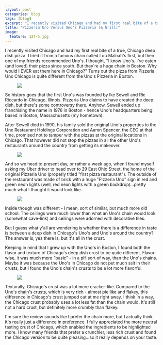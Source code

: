 ```yaml
---
layout: post
categories: blog
tags: [blog]
excerpt: "I recently visited Chicago and had my first real bite of a true, Chicago deep dish pizza.  I tried it from a famous chain called Lou Malnati's first, but then one of my friends recommended Uno's."
title: "Pizzeria Uno Versus Uno's Pizzeria (& Grill)"
image:
  feature: 127-5.jpg
---
```


I recently visited Chicago and had my first real bite of a true, Chicago deep dish pizza.  I tried it from a famous chain called Lou Malnati's first, but then one of my friends recommended Uno's.  I thought, "I know Uno's.  I've eaten (and loved) their pizza since youth.  But they're a huge chain in Boston.  Why would I EVER eat them here in Chicago?" Turns out the pizza from Pizzeria Uno Chicago is quite different from the Uno's Pizzeria in Boston.
 
 <figure> <img src='/images/127-1.jpg'> </figure>
 
So history goes that the first Uno's was founded by Ike Sewell and Ric Riccardo in Chicago, Illinois.  Pizzeria Uno claims to have created the deep dish, but there's some controversy there. Anyhow, Sewell ended up franchising the name in 1978 in Boston - hence Uno's headquarters being based in Boston, Massachusetts (my hometown).

After Sewell died in 1990, his family sold the original Uno's properties to the Uno Restaurant Holdings Corporation and Aaron Spencer, the CEO at that time, promised not to tamper with the pizzas at the original locations in Chicago.  That however did not stop the pizzas in all the other Uno's restaurants around the country from getting its makeover.

<figure> <img src='/images/127-2.jpg'> </figure>

And so we head to present day, or rather a week ago, when I found myself asking my Uber driver to head over to 29 East Ohio Street, the home of the original Pizzeria Uno (properly titled "first pizza restaurant").  The outside of the restaurant was made of brick with a huge "Pizzeria Uno" sign in red and green neon lights (well, red neon lights with a green backdrop)...pretty much what I thought it would look like.

<figure> <img src='/images/127-3.jpg'> </figure>

Inside though was different - I mean, sort of similar, but much more old school.  The ceilings were much lower than what an Uno's chain would look (somewhat cave-link) and ceilings were adorned with decorative tiles.

But I guess what y'all are wondering is whether there is a difference in taste is between a deep dish in Chicago's Uno's and Uno's around the country? The answer is, yes there is, but it's all in the crust.

Keeping in mind that I grew up with the Uno's in Boston, I found both the flavor and texture of Chicago's deep dish crust to be quite different.  Flavor-wise, it was much more "basic" - in a pH sort of way, than the Uno's chains.  Maybe it was because the Uno's in Chicago do not put much salt in their crusts, but I found the Uno's chain's crusts to be a lot more flavorful.  

<figure> <img src='/images/127-4.jpg'> </figure>

Texturally, Chicago's crust was a lot more cracker-like.  Compared to the Uno's chain's crusts, which is very rich - almost pie like and flakey, this difference in Chicago's crust jumped out at me right away.  I think in a way, the Chicago crust probably uses a lot less fat than the chain would. It's still not a hard crust, but definitely more crumbly than flakey.

I'm sure the review sounds like I prefer the chain more, but I actually think it's really just a difference in preference.  I fully appreciated the more neutral tasting crust of Chicago, which enabled the ingredients to be highlighted more.  I know many friends that prefer a crunchier, less rich crust and found the Chicago version to be quite pleasing...so it really depends on your taste.